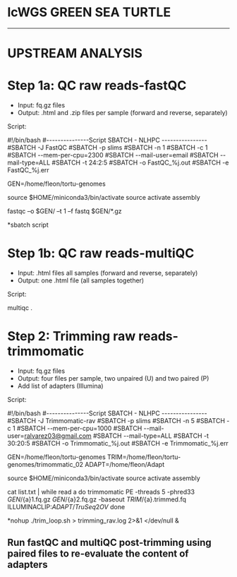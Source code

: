 # lcWGS GREEN SEA TURTLE

-------------


# UPSTREAM ANALYSIS


# Step 1a: QC raw reads-fastQC


- Input: fq.gz files
- Output: .html and .zip files per sample (forward and reverse, separately) 



Script:

#!/bin/bash
#---------------Script SBATCH - NLHPC ----------------
#SBATCH -J FastQC 
#SBATCH -p slims
#SBATCH -n 1
#SBATCH -c 1
#SBATCH --mem-per-cpu=2300
#SBATCH --mail-user=email
#SBATCH --mail-type=ALL
#SBATCH -t 24:2:5
#SBATCH -o FastQC_%j.out
#SBATCH -e FastQC_%j.err

GEN=/home/fleon/tortu-genomes 

source $HOME/miniconda3/bin/activate
source activate assembly

fastqc –o $GEN/ –t 1 –f fastq $GEN/*.gz

*sbatch script



# Step 1b: QC raw reads-multiQC

- Input: .html files all samples (forward and reverse, separately)
- Output: one .html file (all samples together)


Script:

multiqc .



# Step 2: Trimming raw reads-trimmomatic

- Input: fq.gz files
- Output: four files per sample, two unpaired (U) and two paired (P)
- Add list of adapters (Illumina)


Script:

#!/bin/bash
#---------------Script SBATCH - NLHPC ----------------
#SBATCH -J Trimmomatic-rav
#SBATCH -p slims
#SBATCH -n 5
#SBATCH -c 1
#SBATCH --mem-per-cpu=1000
#SBATCH --mail-user=ralvarez03@gmail.com
#SBATCH --mail-type=ALL
#SBATCH -t 30:20:5
#SBATCH -o Trimmomatic_%j.out
#SBATCH -e Trimmomatic_%j.err

GEN=/home/fleon/tortu-genomes
TRIM=/home/fleon/tortu-genomes/trimommatic_02
ADAPT=/home/fleon/Adapt

source $HOME/miniconda3/bin/activate
source activate assembly

cat list.txt | while read a
do
trimmomatic PE -threads 5 -phred33 $GEN/${a}1.fq.gz $GEN/${a}2.fq.gz -baseout $TRIM/${a}.trimmed.fq ILLUMINACLIP:$ADAPT/TruSeq2OV$
done

*nohup ./trim_loop.sh > trimming_rav.log 2>&1  </dev/null &


## Run fastQC and multiQC post-trimming using paired files to re-evaluate the content of adapters #












